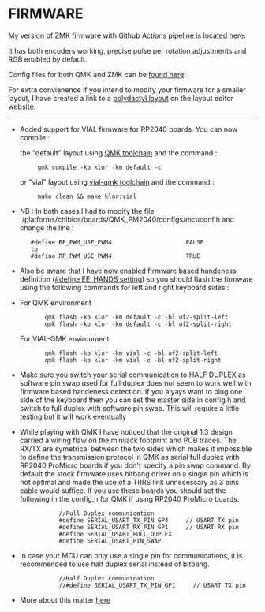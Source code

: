 # FIRMWARE
My version of ZMK firmware  with Github Actions pipeline is [located here](https://github.com/Lefuneste83/zmk-config-klor):

It has both encoders working, precise pulse per rotation adjustments and RGB enabled by default.

Config files for both QMK and ZMK can be [found here](https://github.com/Lefuneste83/KLOR/tree/main/FIRMWARE):

For extra convienence if you intend to modify your firmware for a smaller layout, I have created a link to a [polydactyl layout](http://www.keyboard-layout-editor.com/#/gists/49ff09e68b46feb39760467424a4601a) on the layout editor website.

****

-  Added support for VIAL firmware for RP2040 boards. You can now compile :
   
      the "default" layout using [QMK toolchain](https://github.com/qmk/qmk_firmware) and the command :

            qmk compile -kb klor -km default -c
   
      or "vial" layout using [vial-qmk toolchain](https://github.com/vial-kb/vial-qmk) and the command :

            make clean && make klor:vial
   
-   NB : In both cases I had to modify the file ./platforms/chibios/boards/QMK_PM2040/configs/mcuconf.h and change the line :

           #define RP_PWM_USE_PWM4                     FALSE
           to
           #define RP_PWM_USE_PWM4                     TRUE
    
-   Also be aware that I have now enabled firmware based handeness definition ([#define EE_HANDS setting](https://docs.qmk.fm/features/split_keyboard)) so you should flash the firmware using the following commands for left and right keyboard sides :
-   
   For QMK environment
    
             qmk flash -kb klor -km default -c -bl uf2-split-left
             qmk flash -kb klor -km default -c -bl uf2-split-right
    
  For VIAL-QMK environment
     
             qmk flash -kb klor -km vial -c -bl uf2-split-left
             qmk flash -kb klor -km vial -c -bl uf2-split-right

-  Make sure you switch your serial communication to HALF DUPLEX as software pin swap used for full duplex does not seem to work well with firmware based handeness detection. If you alyays want to plug one side of the keyboard then you can set the master side in config.h and switch to full duplex with software pin swap. This will require a little testing but it will work eventually

-  While playing with QMK I have noticed that the original 1.3 design carried a wiring flaw on the minijack footprint and PCB traces. The RX/TX are symetrical between the two sides which makes it impossible to define the transmission protocol in QMK as serial full duplex with RP2040 ProMicro boards if you don't specify a pin swap command. By default the stock firmware uses bitbang driver on a single pin which is not optimal and made the use of a TRRS link unnecessary as 3 pins cable would suffice. If you use these boards you should set the following in the config.h for QMK if using RP2040 ProMicro boards.
      
                  //Full Duplex communication
                  #define SERIAL_USART_TX_PIN GP4     // USART TX pin
                  #define SERIAL_USART_RX_PIN GP1     // USART RX pin
                  #define SERIAL_USART_FULL_DUPLEX
                  #define SERIAL_USART_PIN_SWAP

-  In case your MCU can only use a single pin for communications, it is recommended to use half duplex serial instead of bitbang.
      
                  //Half Duplex communication
                  //#define SERIAL_USART_TX_PIN GP1     // USART TX pin
       
-  More about this matter [here](https://docs.qmk.fm/drivers/serial)
